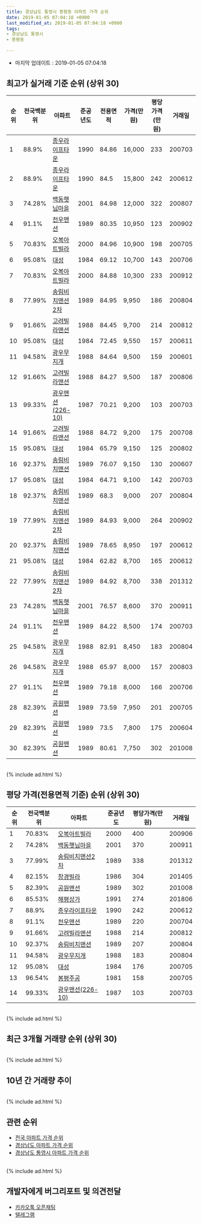 ```yaml
---
title: 경상남도 통영시 봉평동 아파트 가격 순위
date: 2019-01-05 07:04:18 +0900
last_modified_at: 2019-01-05 07:04:18 +0900
tags:
- 경상남도 통영시
- 봉평동

---
```


* 마지막 업데이트 : 2019-01-05 07:04:18

## 최고가 실거래 기준 순위 (상위 30)


|순위|전국백분위|아파트|준공년도|전용면적|가격(만원)|평당가격(만원)|거래일|
|---|---|---|---|---|---|---|---|
|1|88.9%|[종우라이프타운](https://search.naver.com/search.naver?query=%EA%B2%BD%EC%83%81%EB%82%A8%EB%8F%84+%ED%86%B5%EC%98%81%EC%8B%9C+%EB%B4%89%ED%8F%89%EB%8F%99+%EC%A2%85%EC%9A%B0%EB%9D%BC%EC%9D%B4%ED%94%84%ED%83%80%EC%9A%B4)|1990|84.86|16,000|233|200703|
|2|88.9%|[종우라이프타운](https://search.naver.com/search.naver?query=%EA%B2%BD%EC%83%81%EB%82%A8%EB%8F%84+%ED%86%B5%EC%98%81%EC%8B%9C+%EB%B4%89%ED%8F%89%EB%8F%99+%EC%A2%85%EC%9A%B0%EB%9D%BC%EC%9D%B4%ED%94%84%ED%83%80%EC%9A%B4)|1990|84.5|15,800|242|200612|
|3|74.28%|[백동햇님마을](https://search.naver.com/search.naver?query=%EA%B2%BD%EC%83%81%EB%82%A8%EB%8F%84+%ED%86%B5%EC%98%81%EC%8B%9C+%EB%B4%89%ED%8F%89%EB%8F%99+%EB%B0%B1%EB%8F%99%ED%96%87%EB%8B%98%EB%A7%88%EC%9D%84)|2001|84.98|12,000|322|200807|
|4|91.1%|[천우맨션](https://search.naver.com/search.naver?query=%EA%B2%BD%EC%83%81%EB%82%A8%EB%8F%84+%ED%86%B5%EC%98%81%EC%8B%9C+%EB%B4%89%ED%8F%89%EB%8F%99+%EC%B2%9C%EC%9A%B0%EB%A7%A8%EC%85%98)|1989|80.35|10,950|123|200902|
|5|70.83%|[오복아트빌라](https://search.naver.com/search.naver?query=%EA%B2%BD%EC%83%81%EB%82%A8%EB%8F%84+%ED%86%B5%EC%98%81%EC%8B%9C+%EB%B4%89%ED%8F%89%EB%8F%99+%EC%98%A4%EB%B3%B5%EC%95%84%ED%8A%B8%EB%B9%8C%EB%9D%BC)|2000|84.96|10,900|198|200705|
|6|95.08%|[대성](https://search.naver.com/search.naver?query=%EA%B2%BD%EC%83%81%EB%82%A8%EB%8F%84+%ED%86%B5%EC%98%81%EC%8B%9C+%EB%B4%89%ED%8F%89%EB%8F%99+%EB%8C%80%EC%84%B1)|1984|69.12|10,700|143|200706|
|7|70.83%|[오복아트빌라](https://search.naver.com/search.naver?query=%EA%B2%BD%EC%83%81%EB%82%A8%EB%8F%84+%ED%86%B5%EC%98%81%EC%8B%9C+%EB%B4%89%ED%8F%89%EB%8F%99+%EC%98%A4%EB%B3%B5%EC%95%84%ED%8A%B8%EB%B9%8C%EB%9D%BC)|2000|84.88|10,300|233|200912|
|8|77.99%|[송림비치맨션2차](https://search.naver.com/search.naver?query=%EA%B2%BD%EC%83%81%EB%82%A8%EB%8F%84+%ED%86%B5%EC%98%81%EC%8B%9C+%EB%B4%89%ED%8F%89%EB%8F%99+%EC%86%A1%EB%A6%BC%EB%B9%84%EC%B9%98%EB%A7%A8%EC%85%982%EC%B0%A8)|1989|84.95|9,950|186|200804|
|9|91.66%|[고려빌라맨션](https://search.naver.com/search.naver?query=%EA%B2%BD%EC%83%81%EB%82%A8%EB%8F%84+%ED%86%B5%EC%98%81%EC%8B%9C+%EB%B4%89%ED%8F%89%EB%8F%99+%EA%B3%A0%EB%A0%A4%EB%B9%8C%EB%9D%BC%EB%A7%A8%EC%85%98)|1988|84.45|9,700|214|200812|
|10|95.08%|[대성](https://search.naver.com/search.naver?query=%EA%B2%BD%EC%83%81%EB%82%A8%EB%8F%84+%ED%86%B5%EC%98%81%EC%8B%9C+%EB%B4%89%ED%8F%89%EB%8F%99+%EB%8C%80%EC%84%B1)|1984|72.45|9,550|157|200611|
|11|94.58%|[광우무지개](https://search.naver.com/search.naver?query=%EA%B2%BD%EC%83%81%EB%82%A8%EB%8F%84+%ED%86%B5%EC%98%81%EC%8B%9C+%EB%B4%89%ED%8F%89%EB%8F%99+%EA%B4%91%EC%9A%B0%EB%AC%B4%EC%A7%80%EA%B0%9C)|1988|84.64|9,500|159|200601|
|12|91.66%|[고려빌라맨션](https://search.naver.com/search.naver?query=%EA%B2%BD%EC%83%81%EB%82%A8%EB%8F%84+%ED%86%B5%EC%98%81%EC%8B%9C+%EB%B4%89%ED%8F%89%EB%8F%99+%EA%B3%A0%EB%A0%A4%EB%B9%8C%EB%9D%BC%EB%A7%A8%EC%85%98)|1988|84.27|9,500|187|200806|
|13|99.33%|[광우맨션(226-10)](https://search.naver.com/search.naver?query=%EA%B2%BD%EC%83%81%EB%82%A8%EB%8F%84+%ED%86%B5%EC%98%81%EC%8B%9C+%EB%B4%89%ED%8F%89%EB%8F%99+%EA%B4%91%EC%9A%B0%EB%A7%A8%EC%85%98%28226-10%29)|1987|70.21|9,200|103|200703|
|14|91.66%|[고려빌라맨션](https://search.naver.com/search.naver?query=%EA%B2%BD%EC%83%81%EB%82%A8%EB%8F%84+%ED%86%B5%EC%98%81%EC%8B%9C+%EB%B4%89%ED%8F%89%EB%8F%99+%EA%B3%A0%EB%A0%A4%EB%B9%8C%EB%9D%BC%EB%A7%A8%EC%85%98)|1988|84.72|9,200|175|200708|
|15|95.08%|[대성](https://search.naver.com/search.naver?query=%EA%B2%BD%EC%83%81%EB%82%A8%EB%8F%84+%ED%86%B5%EC%98%81%EC%8B%9C+%EB%B4%89%ED%8F%89%EB%8F%99+%EB%8C%80%EC%84%B1)|1984|65.79|9,150|125|200802|
|16|92.37%|[송림비치맨션](https://search.naver.com/search.naver?query=%EA%B2%BD%EC%83%81%EB%82%A8%EB%8F%84+%ED%86%B5%EC%98%81%EC%8B%9C+%EB%B4%89%ED%8F%89%EB%8F%99+%EC%86%A1%EB%A6%BC%EB%B9%84%EC%B9%98%EB%A7%A8%EC%85%98)|1989|76.07|9,150|130|200607|
|17|95.08%|[대성](https://search.naver.com/search.naver?query=%EA%B2%BD%EC%83%81%EB%82%A8%EB%8F%84+%ED%86%B5%EC%98%81%EC%8B%9C+%EB%B4%89%ED%8F%89%EB%8F%99+%EB%8C%80%EC%84%B1)|1984|64.71|9,100|142|200703|
|18|92.37%|[송림비치맨션](https://search.naver.com/search.naver?query=%EA%B2%BD%EC%83%81%EB%82%A8%EB%8F%84+%ED%86%B5%EC%98%81%EC%8B%9C+%EB%B4%89%ED%8F%89%EB%8F%99+%EC%86%A1%EB%A6%BC%EB%B9%84%EC%B9%98%EB%A7%A8%EC%85%98)|1989|68.3|9,000|207|200804|
|19|77.99%|[송림비치맨션2차](https://search.naver.com/search.naver?query=%EA%B2%BD%EC%83%81%EB%82%A8%EB%8F%84+%ED%86%B5%EC%98%81%EC%8B%9C+%EB%B4%89%ED%8F%89%EB%8F%99+%EC%86%A1%EB%A6%BC%EB%B9%84%EC%B9%98%EB%A7%A8%EC%85%982%EC%B0%A8)|1989|84.93|9,000|264|200902|
|20|92.37%|[송림비치맨션](https://search.naver.com/search.naver?query=%EA%B2%BD%EC%83%81%EB%82%A8%EB%8F%84+%ED%86%B5%EC%98%81%EC%8B%9C+%EB%B4%89%ED%8F%89%EB%8F%99+%EC%86%A1%EB%A6%BC%EB%B9%84%EC%B9%98%EB%A7%A8%EC%85%98)|1989|78.65|8,950|197|200612|
|21|95.08%|[대성](https://search.naver.com/search.naver?query=%EA%B2%BD%EC%83%81%EB%82%A8%EB%8F%84+%ED%86%B5%EC%98%81%EC%8B%9C+%EB%B4%89%ED%8F%89%EB%8F%99+%EB%8C%80%EC%84%B1)|1984|62.82|8,700|165|200612|
|22|77.99%|[송림비치맨션2차](https://search.naver.com/search.naver?query=%EA%B2%BD%EC%83%81%EB%82%A8%EB%8F%84+%ED%86%B5%EC%98%81%EC%8B%9C+%EB%B4%89%ED%8F%89%EB%8F%99+%EC%86%A1%EB%A6%BC%EB%B9%84%EC%B9%98%EB%A7%A8%EC%85%982%EC%B0%A8)|1989|84.92|8,700|338|201312|
|23|74.28%|[백동햇님마을](https://search.naver.com/search.naver?query=%EA%B2%BD%EC%83%81%EB%82%A8%EB%8F%84+%ED%86%B5%EC%98%81%EC%8B%9C+%EB%B4%89%ED%8F%89%EB%8F%99+%EB%B0%B1%EB%8F%99%ED%96%87%EB%8B%98%EB%A7%88%EC%9D%84)|2001|76.57|8,600|370|200911|
|24|91.1%|[천우맨션](https://search.naver.com/search.naver?query=%EA%B2%BD%EC%83%81%EB%82%A8%EB%8F%84+%ED%86%B5%EC%98%81%EC%8B%9C+%EB%B4%89%ED%8F%89%EB%8F%99+%EC%B2%9C%EC%9A%B0%EB%A7%A8%EC%85%98)|1989|84.22|8,500|174|200703|
|25|94.58%|[광우무지개](https://search.naver.com/search.naver?query=%EA%B2%BD%EC%83%81%EB%82%A8%EB%8F%84+%ED%86%B5%EC%98%81%EC%8B%9C+%EB%B4%89%ED%8F%89%EB%8F%99+%EA%B4%91%EC%9A%B0%EB%AC%B4%EC%A7%80%EA%B0%9C)|1988|82.91|8,450|183|200804|
|26|94.58%|[광우무지개](https://search.naver.com/search.naver?query=%EA%B2%BD%EC%83%81%EB%82%A8%EB%8F%84+%ED%86%B5%EC%98%81%EC%8B%9C+%EB%B4%89%ED%8F%89%EB%8F%99+%EA%B4%91%EC%9A%B0%EB%AC%B4%EC%A7%80%EA%B0%9C)|1988|65.97|8,000|157|200803|
|27|91.1%|[천우맨션](https://search.naver.com/search.naver?query=%EA%B2%BD%EC%83%81%EB%82%A8%EB%8F%84+%ED%86%B5%EC%98%81%EC%8B%9C+%EB%B4%89%ED%8F%89%EB%8F%99+%EC%B2%9C%EC%9A%B0%EB%A7%A8%EC%85%98)|1989|79.18|8,000|166|200706|
|28|82.39%|[공원맨션](https://search.naver.com/search.naver?query=%EA%B2%BD%EC%83%81%EB%82%A8%EB%8F%84+%ED%86%B5%EC%98%81%EC%8B%9C+%EB%B4%89%ED%8F%89%EB%8F%99+%EA%B3%B5%EC%9B%90%EB%A7%A8%EC%85%98)|1989|73.59|7,950|201|200705|
|29|82.39%|[공원맨션](https://search.naver.com/search.naver?query=%EA%B2%BD%EC%83%81%EB%82%A8%EB%8F%84+%ED%86%B5%EC%98%81%EC%8B%9C+%EB%B4%89%ED%8F%89%EB%8F%99+%EA%B3%B5%EC%9B%90%EB%A7%A8%EC%85%98)|1989|73.5|7,800|175|200604|
|30|82.39%|[공원맨션](https://search.naver.com/search.naver?query=%EA%B2%BD%EC%83%81%EB%82%A8%EB%8F%84+%ED%86%B5%EC%98%81%EC%8B%9C+%EB%B4%89%ED%8F%89%EB%8F%99+%EA%B3%B5%EC%9B%90%EB%A7%A8%EC%85%98)|1989|80.61|7,750|302|201008|


<br>
{% include ad.html %}
<br>

## 평당 가격(전용면적 기준) 순위 (상위 30)


|순위|전국백분위|아파트|준공년도|평당가격(만원)|거래일|
|---|---|---|---|---|---|
|1|70.83%|[오복아트빌라](https://search.naver.com/search.naver?query=%EA%B2%BD%EC%83%81%EB%82%A8%EB%8F%84+%ED%86%B5%EC%98%81%EC%8B%9C+%EB%B4%89%ED%8F%89%EB%8F%99+%EC%98%A4%EB%B3%B5%EC%95%84%ED%8A%B8%EB%B9%8C%EB%9D%BC)|2000|400|200906|
|2|74.28%|[백동햇님마을](https://search.naver.com/search.naver?query=%EA%B2%BD%EC%83%81%EB%82%A8%EB%8F%84+%ED%86%B5%EC%98%81%EC%8B%9C+%EB%B4%89%ED%8F%89%EB%8F%99+%EB%B0%B1%EB%8F%99%ED%96%87%EB%8B%98%EB%A7%88%EC%9D%84)|2001|370|200911|
|3|77.99%|[송림비치맨션2차](https://search.naver.com/search.naver?query=%EA%B2%BD%EC%83%81%EB%82%A8%EB%8F%84+%ED%86%B5%EC%98%81%EC%8B%9C+%EB%B4%89%ED%8F%89%EB%8F%99+%EC%86%A1%EB%A6%BC%EB%B9%84%EC%B9%98%EB%A7%A8%EC%85%982%EC%B0%A8)|1989|338|201312|
|4|82.15%|[창경빌라](https://search.naver.com/search.naver?query=%EA%B2%BD%EC%83%81%EB%82%A8%EB%8F%84+%ED%86%B5%EC%98%81%EC%8B%9C+%EB%B4%89%ED%8F%89%EB%8F%99+%EC%B0%BD%EA%B2%BD%EB%B9%8C%EB%9D%BC)|1986|304|201405|
|5|82.39%|[공원맨션](https://search.naver.com/search.naver?query=%EA%B2%BD%EC%83%81%EB%82%A8%EB%8F%84+%ED%86%B5%EC%98%81%EC%8B%9C+%EB%B4%89%ED%8F%89%EB%8F%99+%EA%B3%B5%EC%9B%90%EB%A7%A8%EC%85%98)|1989|302|201008|
|6|85.53%|[해평상가](https://search.naver.com/search.naver?query=%EA%B2%BD%EC%83%81%EB%82%A8%EB%8F%84+%ED%86%B5%EC%98%81%EC%8B%9C+%EB%B4%89%ED%8F%89%EB%8F%99+%ED%95%B4%ED%8F%89%EC%83%81%EA%B0%80)|1991|274|201806|
|7|88.9%|[종우라이프타운](https://search.naver.com/search.naver?query=%EA%B2%BD%EC%83%81%EB%82%A8%EB%8F%84+%ED%86%B5%EC%98%81%EC%8B%9C+%EB%B4%89%ED%8F%89%EB%8F%99+%EC%A2%85%EC%9A%B0%EB%9D%BC%EC%9D%B4%ED%94%84%ED%83%80%EC%9A%B4)|1990|242|200612|
|8|91.1%|[천우맨션](https://search.naver.com/search.naver?query=%EA%B2%BD%EC%83%81%EB%82%A8%EB%8F%84+%ED%86%B5%EC%98%81%EC%8B%9C+%EB%B4%89%ED%8F%89%EB%8F%99+%EC%B2%9C%EC%9A%B0%EB%A7%A8%EC%85%98)|1989|220|200704|
|9|91.66%|[고려빌라맨션](https://search.naver.com/search.naver?query=%EA%B2%BD%EC%83%81%EB%82%A8%EB%8F%84+%ED%86%B5%EC%98%81%EC%8B%9C+%EB%B4%89%ED%8F%89%EB%8F%99+%EA%B3%A0%EB%A0%A4%EB%B9%8C%EB%9D%BC%EB%A7%A8%EC%85%98)|1988|214|200812|
|10|92.37%|[송림비치맨션](https://search.naver.com/search.naver?query=%EA%B2%BD%EC%83%81%EB%82%A8%EB%8F%84+%ED%86%B5%EC%98%81%EC%8B%9C+%EB%B4%89%ED%8F%89%EB%8F%99+%EC%86%A1%EB%A6%BC%EB%B9%84%EC%B9%98%EB%A7%A8%EC%85%98)|1989|207|200804|
|11|94.58%|[광우무지개](https://search.naver.com/search.naver?query=%EA%B2%BD%EC%83%81%EB%82%A8%EB%8F%84+%ED%86%B5%EC%98%81%EC%8B%9C+%EB%B4%89%ED%8F%89%EB%8F%99+%EA%B4%91%EC%9A%B0%EB%AC%B4%EC%A7%80%EA%B0%9C)|1988|183|200804|
|12|95.08%|[대성](https://search.naver.com/search.naver?query=%EA%B2%BD%EC%83%81%EB%82%A8%EB%8F%84+%ED%86%B5%EC%98%81%EC%8B%9C+%EB%B4%89%ED%8F%89%EB%8F%99+%EB%8C%80%EC%84%B1)|1984|176|200705|
|13|96.54%|[봉평주공](https://search.naver.com/search.naver?query=%EA%B2%BD%EC%83%81%EB%82%A8%EB%8F%84+%ED%86%B5%EC%98%81%EC%8B%9C+%EB%B4%89%ED%8F%89%EB%8F%99+%EB%B4%89%ED%8F%89%EC%A3%BC%EA%B3%B5)|1981|158|200705|
|14|99.33%|[광우맨션(226-10)](https://search.naver.com/search.naver?query=%EA%B2%BD%EC%83%81%EB%82%A8%EB%8F%84+%ED%86%B5%EC%98%81%EC%8B%9C+%EB%B4%89%ED%8F%89%EB%8F%99+%EA%B4%91%EC%9A%B0%EB%A7%A8%EC%85%98%28226-10%29)|1987|103|200703|


<br>
{% include ad.html %}
<br>

## 최근 3개월 거래량 순위 (상위 30)


<div style="width:100%;">
    <canvas id="deal_count_ranking" height="250"></canvas>
</div>


<script>
new Chart(document.getElementById("deal_count_ranking"), {
    type: 'horizontalBar',
    data: {
        labels: ['봉평주공', '종우라이프타운', '대성', '해평상가'],
        datasets: [{
            label: '실거래 수',
            data: [4, 2, 2, 1],
            borderColor: "rgba(255, 0, 128, 1)",
            backgroundColor: "rgba(255, 0, 128, 0.5)",
            fill: false,
        }]
    },
    options: {
        responsive: true,
        title: {
            display: true,
            text: '최근 3개월 거래량 순위'
        },
        tooltips: {
            mode: 'index',
            intersect: false,
            callbacks: {
                title: function(tooltipItems, data) {
                    return "실거래 수:";
                },
                label: function(tooltipItem, data) {
                    return data.labels[tooltipItem.index] + ": " + tooltipItem.xLabel;
                }
            }
        },
        hover: {
            mode: 'nearest',
            intersect: true
        },
        scales: {
            xAxes: [{
                display: true,
                scaleLabel: {
                    display: true,
                    labelString: '실거래 수'
                },
                ticks: {
                    suggestedMin: 0,
                }
            }],
            yAxes: [{
                display: true,
                ticks: {
                    autoSkip: false,
                    callback: function(value, index, values) {
                        if (value.length > 15)
                            return value.substr(0, 13) + "...";
                        else
                            return value;
                    }
                },
                scaleLabel: {
                    display: false,
                }
            }]
        }
    }
});

</script>


<br>
{% include ad.html %}
<br>

## 10년 간 거래량 추이


<div style="width:100%;">
    <canvas id="deal_progress" height="250"></canvas>
</div>

<script>
new Chart(document.getElementById("deal_progress"), {
    type: 'line',
    data: {
        labels: ['200901','200902','200903','200904','200905','200906','200907','200908','200909','200910','200911','200912','201001','201002','201003','201004','201005','201006','201007','201008','201009','201010','201011','201012','201101','201102','201103','201104','201105','201106','201107','201108','201109','201110','201111','201112','201201','201202','201203','201204','201205','201206','201207','201208','201209','201210','201211','201212','201301','201302','201303','201304','201305','201306','201307','201308','201309','201310','201311','201312','201401','201402','201403','201404','201405','201406','201407','201408','201409','201410','201411','201412','201501','201502','201503','201504','201505','201506','201507','201508','201509','201510','201511','201512','201601','201602','201603','201604','201605','201606','201607','201608','201609','201610','201611','201612','201701','201702','201703','201704','201705','201706','201707','201708','201709','201710','201711','201712','201801','201802','201803','201804','201805','201806','201807','201808','201809','201810','201811','201812','201901'],
        datasets: [{
            label: '실거래 수',
            pointRadius: 1,
            data: [4, 5, 4, 4, 10, 8, 5, 7, 3, 4, 4, 6, 5, 4, 7, 4, 5, 6, 2, 5, 4, 7, 5, 5, 4, 6, 11, 10, 8, 5, 1, 5, 7, 7, 6, 5, 5, 3, 6, 6, 4, 8, 1, 6, 5, 4, 5, 2, 8, 4, 6, 2, 0, 1, 2, 1, 1, 3, 1, 1, 4, 5, 8, 6, 5, 3, 5, 6, 6, 8, 2, 2, 4, 1, 7, 3, 4, 2, 7, 4, 3, 1, 5, 5, 1, 3, 5, 2, 2, 8, 3, 3, 7, 3, 5, 4, 2, 9, 4, 3, 2, 3, 4, 1, 3, 10, 7, 3, 4, 2, 6, 8, 4, 3, 5, 4, 4, 5, 6, 3, 0],
            borderColor: "rgba(255, 201, 14, 1)",
            backgroundColor: "rgba(255, 201, 14, 0.5)",
            fill: true,
        }]
    },
    options: {
        responsive: true,
        title: {
            display: true,
            text: '10년간 거래량 추이'
        },
        tooltips: {
            mode: 'index',
            intersect: false,
        },
        hover: {
            mode: 'nearest',
            intersect: true
        },
        scales: {
            xAxes: [{
                display: true,
                scaleLabel: {
                    display: true,
                    labelString: '년/월'
                }
            }],
            yAxes: [{
                display: true,
                ticks: {
                    suggestedMin: 0,
                },
                scaleLabel: {
                    display: true,
                    labelString: '실거래 수'
                }
            }]
        }
    }
});

</script>


<br>
{% include ad.html %}
<br>

## 관련 순위

- [전국 아파트 가격 순위](https://inasie.github.io/apt-ranking/전국)
- [경상남도 아파트 가격 순위](https://inasie.github.io/apt-ranking/경상남도)
- [경상남도 통영시 아파트 가격 순위](https://inasie.github.io/apt-ranking/경상남도-통영시)


<br>
{% include ad.html %}
<br>

## 개발자에게 버그리포트 및 의견전달

- [카카오톡 오픈채팅](https://open.kakao.com/o/gLJUAP4)
- [텔레그램](https://t.me/inasie)

